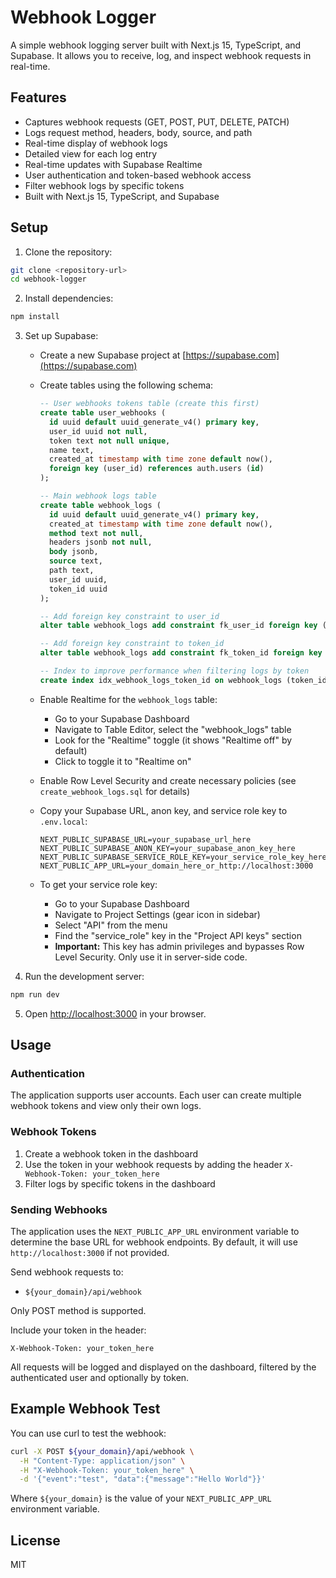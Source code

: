 # Webhook Logger

A simple webhook logging server built with Next.js 15, TypeScript, and Supabase. It allows you to receive, log, and inspect webhook requests in real-time.

## Features

- Captures webhook requests (GET, POST, PUT, DELETE, PATCH)
- Logs request method, headers, body, source, and path
- Real-time display of webhook logs
- Detailed view for each log entry
- Real-time updates with Supabase Realtime
- User authentication and token-based webhook access
- Filter webhook logs by specific tokens
- Built with Next.js 15, TypeScript, and Supabase

## Setup

1. Clone the repository:

```bash
git clone <repository-url>
cd webhook-logger
```

2. Install dependencies:

```bash
npm install
```

3. Set up Supabase:

   - Create a new Supabase project at [https://supabase.com](https://supabase.com)
   - Create tables using the following schema:

     ```sql
     -- User webhooks tokens table (create this first)
     create table user_webhooks (
       id uuid default uuid_generate_v4() primary key,
       user_id uuid not null,
       token text not null unique,
       name text,
       created_at timestamp with time zone default now(),
       foreign key (user_id) references auth.users (id)
     );

     -- Main webhook logs table
     create table webhook_logs (
       id uuid default uuid_generate_v4() primary key,
       created_at timestamp with time zone default now(),
       method text not null,
       headers jsonb not null,
       body jsonb,
       source text,
       path text,
       user_id uuid,
       token_id uuid
     );

     -- Add foreign key constraint to user_id
     alter table webhook_logs add constraint fk_user_id foreign key (user_id) references auth.users (id);

     -- Add foreign key constraint to token_id
     alter table webhook_logs add constraint fk_token_id foreign key (token_id) references user_webhooks (id);

     -- Index to improve performance when filtering logs by token
     create index idx_webhook_logs_token_id on webhook_logs (token_id);
     ```

   - Enable Realtime for the `webhook_logs` table:
     - Go to your Supabase Dashboard
     - Navigate to Table Editor, select the "webhook_logs" table
     - Look for the "Realtime" toggle (it shows "Realtime off" by default)
     - Click to toggle it to "Realtime on"
   - Enable Row Level Security and create necessary policies (see `create_webhook_logs.sql` for details)
   - Copy your Supabase URL, anon key, and service role key to `.env.local`:
     ```
     NEXT_PUBLIC_SUPABASE_URL=your_supabase_url_here
     NEXT_PUBLIC_SUPABASE_ANON_KEY=your_supabase_anon_key_here
     NEXT_PUBLIC_SUPABASE_SERVICE_ROLE_KEY=your_service_role_key_here
     NEXT_PUBLIC_APP_URL=your_domain_here_or_http://localhost:3000
     ```
   - To get your service role key:
     - Go to your Supabase Dashboard
     - Navigate to Project Settings (gear icon in sidebar)
     - Select "API" from the menu
     - Find the "service_role" key in the "Project API keys" section
     - **Important:** This key has admin privileges and bypasses Row Level Security. Only use it in server-side code.

4. Run the development server:

```bash
npm run dev
```

5. Open [http://localhost:3000](http://localhost:3000) in your browser.

## Usage

### Authentication

The application supports user accounts. Each user can create multiple webhook tokens and view only their own logs.

### Webhook Tokens

1. Create a webhook token in the dashboard
2. Use the token in your webhook requests by adding the header `X-Webhook-Token: your_token_here`
3. Filter logs by specific tokens in the dashboard

### Sending Webhooks

The application uses the `NEXT_PUBLIC_APP_URL` environment variable to determine the base URL for webhook endpoints. By default, it will use `http://localhost:3000` if not provided.

Send webhook requests to:

- `${your_domain}/api/webhook`

Only POST method is supported.

Include your token in the header:

```
X-Webhook-Token: your_token_here
```

All requests will be logged and displayed on the dashboard, filtered by the authenticated user and optionally by token.

## Example Webhook Test

You can use curl to test the webhook:

```bash
curl -X POST ${your_domain}/api/webhook \
  -H "Content-Type: application/json" \
  -H "X-Webhook-Token: your_token_here" \
  -d '{"event":"test", "data":{"message":"Hello World"}}'
```

Where `${your_domain}` is the value of your `NEXT_PUBLIC_APP_URL` environment variable.

## License

MIT
